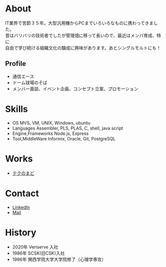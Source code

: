# About

IT業界で苦節３５年。大型汎用機からPCまでいろいろなものに携わってきました。  
昔はバリバリの技術者でしたが管理畑に移って長いので、最近はメンバ育成、特に  
自由で学び続ける組織文化の醸成に興味があります。あとシングルモルトにも！  


## Profile
- 通信エース  
- ドーム球場のそば  
- メンバー面談、イベント企画、コンセプト立案、プロモーション

# Skills
- OS                   MVS, VM, UNIX, Windows, ubuntu
- Languages            Assembler, PLS, PLAS, C, shell, java script
- Engine,Frameworks    Node.js, Express
- Tool,MiddleWare      Informix, Oracle, Git, PostgreSQL

# Works
- [テクのまど](https://technomado.jp/)

# Contact
- [LinkedIn](https://www.linkedin.com/in/ace-yamano)
- [Mail](mailto:amks_family@ybb.ne.jp)

# History
- 2020年 Veriserve 入社
- 1986年 SCSK(旧CSK)入社
- 1986年 関西学院大学大学院修了（心理学専攻）
